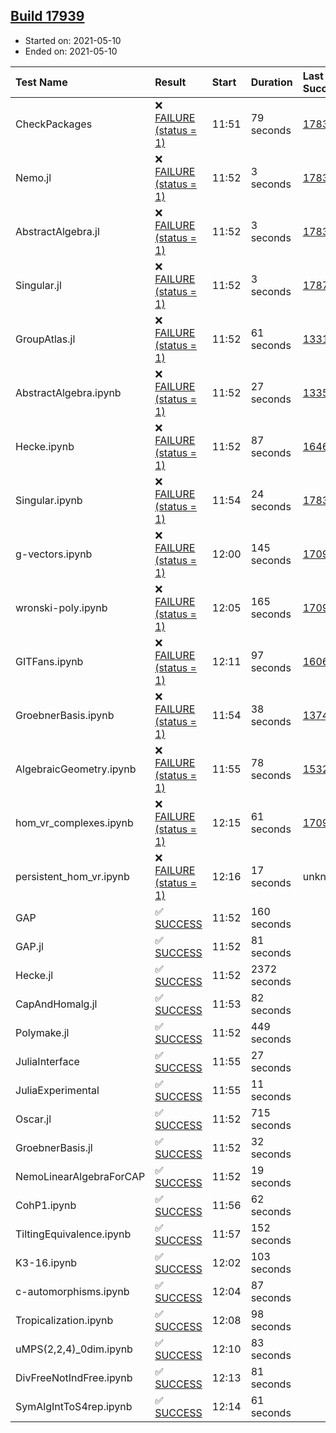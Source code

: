 ## [Build 17939](https://oscarci.mathematik.uni-kl.de/job/oscar/17939/)

* Started on: 2021-05-10
* Ended on: 2021-05-10

| Test Name    | Result | Start | Duration | Last Success | First Failure |
|:-------------|:-------|:------|:---------|:-------------|:--------------|
| CheckPackages | ❌ [FAILURE (status = 1)](https://oscarci.mathematik.uni-kl.de/job/oscar/17939/artifact/logs/build-17939/CheckPackages.log) | 11:51 | 79 seconds | [17832](https://oscarci.mathematik.uni-kl.de/job/oscar/17832/) | [17833](https://oscarci.mathematik.uni-kl.de/job/oscar/17833/) |
| Nemo.jl | ❌ [FAILURE (status = 1)](https://oscarci.mathematik.uni-kl.de/job/oscar/17939/artifact/logs/build-17939/Nemo.jl.log) | 11:52 | 3 seconds | [17835](https://oscarci.mathematik.uni-kl.de/job/oscar/17835/) | [17836](https://oscarci.mathematik.uni-kl.de/job/oscar/17836/) |
| AbstractAlgebra.jl | ❌ [FAILURE (status = 1)](https://oscarci.mathematik.uni-kl.de/job/oscar/17939/artifact/logs/build-17939/AbstractAlgebra.jl.log) | 11:52 | 3 seconds | [17831](https://oscarci.mathematik.uni-kl.de/job/oscar/17831/) | [17832](https://oscarci.mathematik.uni-kl.de/job/oscar/17832/) |
| Singular.jl | ❌ [FAILURE (status = 1)](https://oscarci.mathematik.uni-kl.de/job/oscar/17939/artifact/logs/build-17939/Singular.jl.log) | 11:52 | 3 seconds | [17871](https://oscarci.mathematik.uni-kl.de/job/oscar/17871/) | [17872](https://oscarci.mathematik.uni-kl.de/job/oscar/17872/) |
| GroupAtlas.jl | ❌ [FAILURE (status = 1)](https://oscarci.mathematik.uni-kl.de/job/oscar/17939/artifact/logs/build-17939/GroupAtlas.jl.log) | 11:52 | 61 seconds | [13311](https://oscarci.mathematik.uni-kl.de/job/oscar/13311/) | [13312](https://oscarci.mathematik.uni-kl.de/job/oscar/13312/) |
| AbstractAlgebra.ipynb | ❌ [FAILURE (status = 1)](https://oscarci.mathematik.uni-kl.de/job/oscar/17939/artifact/logs/build-17939/AbstractAlgebra.ipynb.log) | 11:52 | 27 seconds | [13355](https://oscarci.mathematik.uni-kl.de/job/oscar/13355/) | [13356](https://oscarci.mathematik.uni-kl.de/job/oscar/13356/) |
| Hecke.ipynb | ❌ [FAILURE (status = 1)](https://oscarci.mathematik.uni-kl.de/job/oscar/17939/artifact/logs/build-17939/Hecke.ipynb.log) | 11:52 | 87 seconds | [16463](https://oscarci.mathematik.uni-kl.de/job/oscar/16463/) | [16464](https://oscarci.mathematik.uni-kl.de/job/oscar/16464/) |
| Singular.ipynb | ❌ [FAILURE (status = 1)](https://oscarci.mathematik.uni-kl.de/job/oscar/17939/artifact/logs/build-17939/Singular.ipynb.log) | 11:54 | 24 seconds | [17835](https://oscarci.mathematik.uni-kl.de/job/oscar/17835/) | [17836](https://oscarci.mathematik.uni-kl.de/job/oscar/17836/) |
| g-vectors.ipynb | ❌ [FAILURE (status = 1)](https://oscarci.mathematik.uni-kl.de/job/oscar/17939/artifact/logs/build-17939/g-vectors.ipynb.log) | 12:00 | 145 seconds | [17099](https://oscarci.mathematik.uni-kl.de/job/oscar/17099/) | [17100](https://oscarci.mathematik.uni-kl.de/job/oscar/17100/) |
| wronski-poly.ipynb | ❌ [FAILURE (status = 1)](https://oscarci.mathematik.uni-kl.de/job/oscar/17939/artifact/logs/build-17939/wronski-poly.ipynb.log) | 12:05 | 165 seconds | [17098](https://oscarci.mathematik.uni-kl.de/job/oscar/17098/) | [17099](https://oscarci.mathematik.uni-kl.de/job/oscar/17099/) |
| GITFans.ipynb | ❌ [FAILURE (status = 1)](https://oscarci.mathematik.uni-kl.de/job/oscar/17939/artifact/logs/build-17939/GITFans.ipynb.log) | 12:11 | 97 seconds | [16068](https://oscarci.mathematik.uni-kl.de/job/oscar/16068/) | [16069](https://oscarci.mathematik.uni-kl.de/job/oscar/16069/) |
| GroebnerBasis.ipynb | ❌ [FAILURE (status = 1)](https://oscarci.mathematik.uni-kl.de/job/oscar/17939/artifact/logs/build-17939/GroebnerBasis.ipynb.log) | 11:54 | 38 seconds | [13748](https://oscarci.mathematik.uni-kl.de/job/oscar/13748/) | [13749](https://oscarci.mathematik.uni-kl.de/job/oscar/13749/) |
| AlgebraicGeometry.ipynb | ❌ [FAILURE (status = 1)](https://oscarci.mathematik.uni-kl.de/job/oscar/17939/artifact/logs/build-17939/AlgebraicGeometry.ipynb.log) | 11:55 | 78 seconds | [15322](https://oscarci.mathematik.uni-kl.de/job/oscar/15322/) | [15323](https://oscarci.mathematik.uni-kl.de/job/oscar/15323/) |
| hom_vr_complexes.ipynb | ❌ [FAILURE (status = 1)](https://oscarci.mathematik.uni-kl.de/job/oscar/17939/artifact/logs/build-17939/hom_vr_complexes.ipynb.log) | 12:15 | 61 seconds | [17099](https://oscarci.mathematik.uni-kl.de/job/oscar/17099/) | [17100](https://oscarci.mathematik.uni-kl.de/job/oscar/17100/) |
| persistent_hom_vr.ipynb | ❌ [FAILURE (status = 1)](https://oscarci.mathematik.uni-kl.de/job/oscar/17939/artifact/logs/build-17939/persistent_hom_vr.ipynb.log) | 12:16 | 17 seconds | unknown | unknown |
| GAP | ✅ [SUCCESS](https://oscarci.mathematik.uni-kl.de/job/oscar/17939/artifact/logs/build-17939/GAP.log) | 11:52 | 160 seconds |  |  |
| GAP.jl | ✅ [SUCCESS](https://oscarci.mathematik.uni-kl.de/job/oscar/17939/artifact/logs/build-17939/GAP.jl.log) | 11:52 | 81 seconds |  |  |
| Hecke.jl | ✅ [SUCCESS](https://oscarci.mathematik.uni-kl.de/job/oscar/17939/artifact/logs/build-17939/Hecke.jl.log) | 11:52 | 2372 seconds |  |  |
| CapAndHomalg.jl | ✅ [SUCCESS](https://oscarci.mathematik.uni-kl.de/job/oscar/17939/artifact/logs/build-17939/CapAndHomalg.jl.log) | 11:53 | 82 seconds |  |  |
| Polymake.jl | ✅ [SUCCESS](https://oscarci.mathematik.uni-kl.de/job/oscar/17939/artifact/logs/build-17939/Polymake.jl.log) | 11:52 | 449 seconds |  |  |
| JuliaInterface | ✅ [SUCCESS](https://oscarci.mathematik.uni-kl.de/job/oscar/17939/artifact/logs/build-17939/JuliaInterface.log) | 11:55 | 27 seconds |  |  |
| JuliaExperimental | ✅ [SUCCESS](https://oscarci.mathematik.uni-kl.de/job/oscar/17939/artifact/logs/build-17939/JuliaExperimental.log) | 11:55 | 11 seconds |  |  |
| Oscar.jl | ✅ [SUCCESS](https://oscarci.mathematik.uni-kl.de/job/oscar/17939/artifact/logs/build-17939/Oscar.jl.log) | 11:52 | 715 seconds |  |  |
| GroebnerBasis.jl | ✅ [SUCCESS](https://oscarci.mathematik.uni-kl.de/job/oscar/17939/artifact/logs/build-17939/GroebnerBasis.jl.log) | 11:52 | 32 seconds |  |  |
| NemoLinearAlgebraForCAP | ✅ [SUCCESS](https://oscarci.mathematik.uni-kl.de/job/oscar/17939/artifact/logs/build-17939/NemoLinearAlgebraForCAP.log) | 11:52 | 19 seconds |  |  |
| CohP1.ipynb | ✅ [SUCCESS](https://oscarci.mathematik.uni-kl.de/job/oscar/17939/artifact/logs/build-17939/CohP1.ipynb.log) | 11:56 | 62 seconds |  |  |
| TiltingEquivalence.ipynb | ✅ [SUCCESS](https://oscarci.mathematik.uni-kl.de/job/oscar/17939/artifact/logs/build-17939/TiltingEquivalence.ipynb.log) | 11:57 | 152 seconds |  |  |
| K3-16.ipynb | ✅ [SUCCESS](https://oscarci.mathematik.uni-kl.de/job/oscar/17939/artifact/logs/build-17939/K3-16.ipynb.log) | 12:02 | 103 seconds |  |  |
| c-automorphisms.ipynb | ✅ [SUCCESS](https://oscarci.mathematik.uni-kl.de/job/oscar/17939/artifact/logs/build-17939/c-automorphisms.ipynb.log) | 12:04 | 87 seconds |  |  |
| Tropicalization.ipynb | ✅ [SUCCESS](https://oscarci.mathematik.uni-kl.de/job/oscar/17939/artifact/logs/build-17939/Tropicalization.ipynb.log) | 12:08 | 98 seconds |  |  |
| uMPS(2,2,4)_0dim.ipynb | ✅ [SUCCESS](https://oscarci.mathematik.uni-kl.de/job/oscar/17939/artifact/logs/build-17939/uMPS-2-2-4-_0dim.ipynb.log) | 12:10 | 83 seconds |  |  |
| DivFreeNotIndFree.ipynb | ✅ [SUCCESS](https://oscarci.mathematik.uni-kl.de/job/oscar/17939/artifact/logs/build-17939/DivFreeNotIndFree.ipynb.log) | 12:13 | 81 seconds |  |  |
| SymAlgIntToS4rep.ipynb | ✅ [SUCCESS](https://oscarci.mathematik.uni-kl.de/job/oscar/17939/artifact/logs/build-17939/SymAlgIntToS4rep.ipynb.log) | 12:14 | 61 seconds |  |  |
